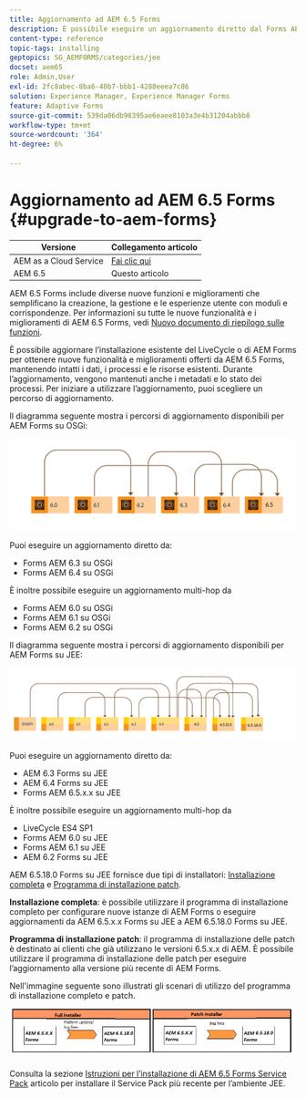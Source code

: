 ```yaml
---
title: Aggiornamento ad AEM 6.5 Forms
description: È possibile eseguire un aggiornamento diretto dal Forms AEM 6.3 e dal Forms AEM 6.4 al Forms AEM 6.5.
content-type: reference
topic-tags: installing
geptopics: SG_AEMFORMS/categories/jee
docset: aem65
role: Admin,User
exl-id: 2fc8abec-8ba6-40b7-bbb1-4288eeea7c86
solution: Experience Manager, Experience Manager Forms
feature: Adaptive Forms
source-git-commit: 539da06db98395ae6eaee8103a3e4b31204abbb8
workflow-type: tm+mt
source-wordcount: '364'
ht-degree: 6%

---
```


# Aggiornamento ad AEM 6.5 Forms {#upgrade-to-aem-forms}

| Versione | Collegamento articolo |
| -------- | ---------------------------- |
| AEM as a Cloud Service | [Fai clic qui](https://experienceleague.adobe.com/docs/experience-manager-cloud-service/content/forms/setup-configure-migrate/migrate-to-forms-as-a-cloud-service.html) |
| AEM 6.5 | Questo articolo |


AEM 6.5 Forms include diverse nuove funzioni e miglioramenti che semplificano la creazione, la gestione e le esperienze utente con moduli e corrispondenze. Per informazioni su tutte le nuove funzionalità e i miglioramenti di AEM 6.5 Forms, vedi [Nuovo documento di riepilogo sulle funzioni](../../forms/using/whats-new.md).

È possibile aggiornare l’installazione esistente del LiveCycle o di AEM Forms per ottenere nuove funzionalità e miglioramenti offerti da AEM 6.5 Forms, mantenendo intatti i dati, i processi e le risorse esistenti. Durante l’aggiornamento, vengono mantenuti anche i metadati e lo stato dei processi. Per iniziare a utilizzare l’aggiornamento, puoi scegliere un percorso di aggiornamento.

Il diagramma seguente mostra i percorsi di aggiornamento disponibili per AEM Forms su OSGi:

![Flusso di aggiornamento OSGi](do-not-localize/osgi-upgrade-path.png)

Puoi eseguire un aggiornamento diretto da:

* Forms AEM 6.3 su OSGi
* Forms AEM 6.4 su OSGi

È inoltre possibile eseguire un aggiornamento multi-hop da

* Forms AEM 6.0 su OSGi
* Forms AEM 6.1 su OSGi
* Forms AEM 6.2 su OSGi

Il diagramma seguente mostra i percorsi di aggiornamento disponibili per AEM Forms su JEE:

![Aggiornamento JEE 6.5](do-not-localize/jee-upgrade-6-5.png)


Puoi eseguire un aggiornamento diretto da:

* AEM 6.3 Forms su JEE
* AEM 6.4 Forms su JEE
* Forms AEM 6.5.x.x su JEE

È inoltre possibile eseguire un aggiornamento multi-hop da

* LiveCycle ES4 SP1
* Forms AEM 6.0 su JEE
* Forms AEM 6.1 su JEE
* AEM 6.2 Forms su JEE

AEM 6.5.18.0 Forms su JEE fornisce due tipi di installatori: [Installazione completa](https://experienceleague.adobe.com/docs/experience-manager-release-information/aem-release-updates/forms-updates/aem-forms-releases.html) e [Programma di installazione patch](https://experienceleague.adobe.com/docs/experience-manager-release-information/aem-release-updates/forms-updates/aem-forms-releases.html).

**Installazione completa**: è possibile utilizzare il programma di installazione completo per configurare nuove istanze di AEM Forms o eseguire aggiornamenti da AEM 6.5.x.x Forms su JEE a AEM 6.5.18.0 Forms su JEE.

**Programma di installazione patch**: il programma di installazione delle patch è destinato ai clienti che già utilizzano le versioni 6.5.x.x di AEM. È possibile utilizzare il programma di installazione delle patch per eseguire l’aggiornamento alla versione più recente di AEM Forms.

Nell&#39;immagine seguente sono illustrati gli scenari di utilizzo del programma di installazione completo e patch.

![Programma di installazione completo e programma di installazione patch](/help/forms/using/assets/full-and-patch-installer.png)

Consulta la sezione [Istruzioni per l’installazione di AEM 6.5 Forms Service Pack](https://experienceleague.adobe.com/docs/experience-manager-65/release-notes/aem-forms-current-service-pack-installation-instructions.html) articolo per installare il Service Pack più recente per l’ambiente JEE.

<!--
[Work in Progress]

Migration involves moving only assets (PDF, XDP, images, adaptive forms, correspondence management assets) from one server to another - processes (LCA), settings, configurations, and a few other pieces of metadata are not migrated. Perform the following steps to migrate to AEM 6.3 Forms:

1. Set up a fresh environment of [AEM 6.3 Forms](https://adobe.com/go/learn_aemforms_documentation_63).
1. Move XDP or other compatible assets to the freshly set instance. For detailed instructions, see [Importing and exporting assets to AEM Forms](../../forms/using/import-export-forms-templates.md). [
   ](../../forms/using/import-export-forms-templates.md)
1. Build the required services, if any.

   For example, if you are using AEM Forms on JEE Document Services, changes are required in the code to use document services available in AEM Forms on OSGi.

1. Perform post-installation activities:

    * **Run Migration Utility**

      The migration utility makes the adaptive forms and correspondence management assets of earlier versions compatible with AEM 6.3 forms. You can download the utility from AEM Software Distribution. For step-by-step information to configure and use the migration utility, see [migration utility](../../forms/using/migration-utility.md) documentation.

    * **Reconfigure Adobe Sign**

      If you had Adobe Sign configured in the previous version of AEM Forms, then reconfigure Adobe Sign from AEM Cloud services. For more details, see [Integrate Adobe Sign with AEM Forms](../../forms/using/adobe-sign-integration-adaptive-forms.md).

      Moreover, AEM 6.3 Forms release has introduced many new Adobe Sign features. For step-by-step information to use Adobe Sign, see [Using Adobe Sign in an adaptive form](../../forms/using/working-with-adobe-sign.md).

    * **Reconfigure analytics and reports**

      In AEM 6.3 Forms, traffic variable for source and success event for impression are not available. So, when you upgrade to AEM 6.3 Forms, AEM Forms stops sending data to Adobe Analytics server and analytics reports for adaptive forms are not available. Moreover, AEM 6.3 Forms introduces traffic variable for the version of form analytics and success event for the amount of time spent on a field. So, reconfigure analytics and reports for your AEM Forms environment. For detailed steps, see [Configuring analytics and reports](../../forms/using/configure-analytics-forms-documents.md).

      Methods to calculate average fill time for forms and average read time for have changed. So, when you upgrade to AEM 6.3 forms, older data (data from previous AEM Forms release) for these metrics is available only in Adobe Analytics. It is not visible in AEM Forms analytics reports. For these metrics, AEM Forms analytics reports display data which is captured after performing the upgrade.
      
      -->


